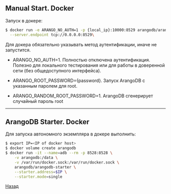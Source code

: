 ## Manual Start. Docker

Запуск в докере:

```bash
$ docker run -e ARANGO_NO_AUTH=1 -p {local_ip}:10000:8529 arangodb/arangodb arangod \
  --server.endpoint tcp://0.0.0.0:8529\
  ```

Для докера обязательно указывать метод аутентификации, иначе не запустится.

- ARANGO_NO_AUTH=1.
     Полностью отключена аутентификация. Полезно для локального тестирования или для работы в доверенной сети (без общедоступного интерфейса).

- ARANGO_ROOT_PASSWORD={password}. 
    Запуск ArangoDB с указанным паролем для root.

- ARANGO_RANDOM_ROOT_PASSWORD=1. 
    ArangoDB сгенерирует случайный пароль root

---

## ArangoDB Starter. Docker

Для запуска автономного экземпляра в докере выполнить:

```bash
$ export IP=<IP of docker host>
$ docker volume create arangodb
$ docker run -it --name=adb --rm -p 8528:8528 \
    -v arangodb:/data \
    -v /var/run/docker.sock:/var/run/docker.sock \
    arangodb/arangodb-starter \
    --starter.address=$IP \
    --starter.mode=single 
```

[Назад](./README.md)
